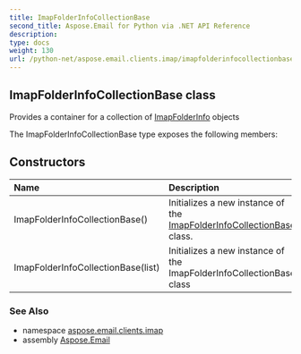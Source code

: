 ```yaml
---
title: ImapFolderInfoCollectionBase
second_title: Aspose.Email for Python via .NET API Reference
description: 
type: docs
weight: 130
url: /python-net/aspose.email.clients.imap/imapfolderinfocollectionbase/
---
```


## ImapFolderInfoCollectionBase class

Provides a container for a collection of [ImapFolderInfo](/email/python-net/aspose.email.clients.imap/imapfolderinfo/) objects

The ImapFolderInfoCollectionBase type exposes the following members:
## Constructors
| Name | Description |
| :- | :- |
|ImapFolderInfoCollectionBase()|Initializes a new instance of the [ImapFolderInfoCollectionBase](/email/python-net/aspose.email.clients.imap/imapfolderinfocollectionbase/) class.|
|ImapFolderInfoCollectionBase(list)|Initializes a new instance of the ImapFolderInfoCollectionBase class|

### See Also

* namespace [aspose.email.clients.imap](/email/python-net/aspose.email.clients.imap/)
* assembly [Aspose.Email](/email/python-net/)

